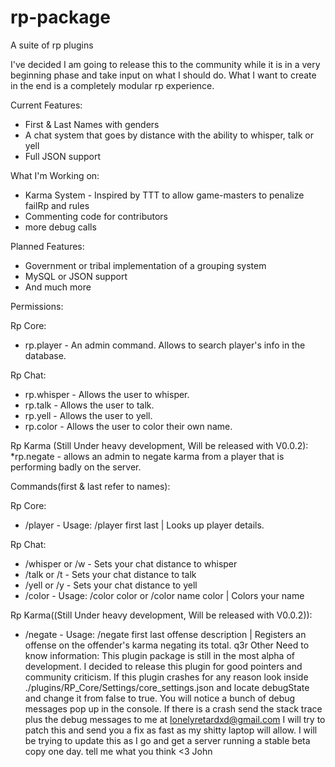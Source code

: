 # rp-package
A suite of rp plugins

I've decided I am going to release this to the community while it is in a very beginning phase and take input on 
what I should do. What I want to create in the end is a completely modular rp experience.

Current Features:
  * First & Last Names with genders
  * A chat system that goes by distance with the ability to whisper, talk or yell
  * Full JSON support

What I'm Working on:
  * Karma System - Inspired by TTT to allow game-masters to penalize failRp and rules
  * Commenting code for contributors
  * more debug calls

Planned Features:
  * Government or tribal implementation of a grouping system
  * MySQL or JSON support
  * And much more

Permissions:

Rp Core:
  * rp.player - An admin command. Allows to search player's info in the database.

Rp Chat:
  * rp.whisper - Allows the user to whisper.
  * rp.talk - Allows the user to talk.
  * rp.yell - Allows the user to yell.
  * rp.color - Allows the user to color their own name.

Rp Karma (Still Under heavy development, Will be released with V0.0.2):
  *rp.negate - allows an admin to negate karma from a player that is performing badly on the server.

Commands(first & last refer to names):

Rp Core:
  * /player - Usage: /player first last | Looks up player details.

Rp Chat:
  * /whisper or /w - Sets your chat distance to whisper
  * /talk or /t - Sets your chat distance to talk
  * /yell or /y - Sets your chat distance to yell
  * /color - Usage: /color color or /color name color | Colors your name

Rp Karma((Still Under heavy development, Will be released with V0.0.2)):
  * /negate - Usage: /negate first last offense description | Registers an offense on the offender's karma negating its total.
q3r
Other Need to know information:
  This plugin package is still in the most alpha of development. I decided to release this plugin for good pointers and 
  community criticism. If this plugin crashes for any reason look inside ./plugins/RP_Core/Settings/core_settings.json and 
  locate debugState and change it from false to true. You will notice a bunch of debug messages pop up in the console. If 
  there is a crash send the stack trace plus the debug messages to me at lonelyretardxd@gmail.com I will try to patch this 
  and send you a fix as fast as my shitty laptop will allow. I will be trying to update this as I go and get a server running a stable beta copy one day. tell me what you think <3 John
